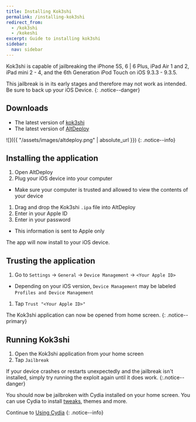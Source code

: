 ```yaml
---
title: Installing Kok3shi
permalink: /installing-kok3shi
redirect_from:
  - /kok3shi
  - /kokeshi
excerpt: Guide to installing kok3shi
sidebar:
  nav: sidebar
---
```


Kok3shi is capable of jailbreaking the iPhone 5S, 6 | 6 Plus, iPad Air 1 and 2, iPad mini 2 - 4, and the 6th Generation iPod Touch on iOS 9.3.3 - 9.3.5. 

This jailbreak is in its early stages and therefore may not work as intended. Be sure to back up your iOS Device.
{: .notice--danger}


## Downloads

- The latest version of [kok3shi](https://dora2ios.web.app/kokeshiJB.html)
- The latest version of [AltDeploy](https://github.com/pixelomer/AltDeploy/releases)

![]({{ "/assets/images/altdeploy.png" | absolute_url }})
{: .notice--info}

## Installing the application

1. Open AltDeploy
1. Plug your iOS device into your computer
  - Make sure your computer is trusted and allowed to view the contents of your device
1. Drag and drop the Kok3shi `.ipa` file into AltDeploy
1. Enter in your Apple ID
1. Enter in your password
  - This information is sent to Apple only

The app will now install to your iOS device.

## Trusting the application

1. Go to `Settings` -> `General` -> `Device Management` -> `<Your Apple ID>`
  - Depending on your iOS version, `Device Management` may be labeled `Profiles and Device Management`
1. Tap `Trust "<Your Apple ID>"`

The Kok3shi application can now be opened from home screen.
{: .notice--primary}

## Running Kok3shi

1. Open the Kok3shi application from your home screen
1. Tap `Jailbreak`

If your device crashes or restarts unexpectedly and the jailbreak isn't installed, simply try running the exploit again until it does work.
{:.notice--danger}

You should now be jailbroken with Cydia installed on your home screen. You can use Cydia to install [tweaks](faq#tweaks), themes and more.

Continue to [Using Cydia](using-cydia)
{: .notice--info}
